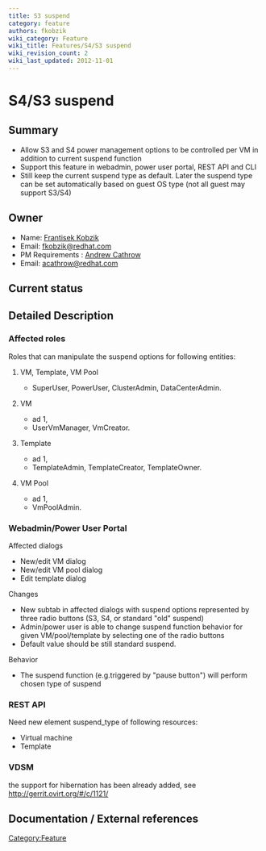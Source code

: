 ```yaml
---
title: S3 suspend
category: feature
authors: fkobzik
wiki_category: Feature
wiki_title: Features/S4/S3 suspend
wiki_revision_count: 2
wiki_last_updated: 2012-11-01
---
```


# S4/S3 suspend

## Summary

*   Allow S3 and S4 power management options to be controlled per VM in addition to current suspend function
*   Support this feature in webadmin, power user portal, REST API and CLI
*   Still keep the current suspend type as default. Later the suspend type can be set automatically based on guest OS type (not all guest may support S3/S4)

## Owner

*   Name: [Frantisek Kobzik](User:FKobzik)
*   Email: <fkobzik@redhat.com>
*   PM Requirements : [Andrew Cathrow](User:ACathrow)
*   Email: <acathrow@redhat.com>

## Current status

## Detailed Description

### Affected roles

Roles that can manipulate the suspend options for following entities:

1.  VM, Template, VM Pool
    -   SuperUser, PowerUser, ClusterAdmin, DataCenterAdmin.

2.  VM
    -   ad 1,
    -   UserVmManager, VmCreator.

3.  Template
    -   ad 1,
    -   TemplateAdmin, TemplateCreator, TemplateOwner.

4.  VM Pool
    -   ad 1,
    -   VmPoolAdmin.

### Webadmin/Power User Portal

Affected dialogs

*   New/edit VM dialog
*   New/edit VM pool dialog
*   Edit template dialog

Changes

*   New subtab in affected dialogs with suspend options represented by three radio buttons (S3, S4, or standard "old" suspend)
*   Admin/power user is able to change suspend function behavior for given VM/pool/template by selecting one of the radio buttons
*   Default value should be still standard suspend.

Behavior

*   The suspend function (e.g.triggered by "pause button") will perform chosen type of suspend

### REST API

Need new element suspend_type of following resources:

*   Virtual machine
*   Template

### VDSM

the support for hibernation has been already added, see <http://gerrit.ovirt.org/#/c/1121/>

## Documentation / External references

<Category:Feature>
